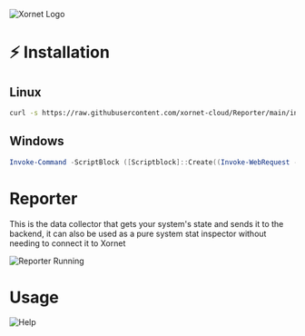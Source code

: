 ![Xornet Logo](https://cdn.discordapp.com/attachments/851974319370010655/854669456793534494/unknown.png)

# ⚡ Installation
## Linux
```bash
curl -s https://raw.githubusercontent.com/xornet-cloud/Reporter/main/install.sh | sudo bash
```

## Windows
```powershell
Invoke-Command -ScriptBlock ([Scriptblock]::Create((Invoke-WebRequest -UseBasicParsing 'https://raw.githubusercontent.com/xornet-cloud/Reporter/main/install.ps1').Content))
```

# Reporter
This is the data collector that gets your system's state and sends it to the backend, it can also be used as a pure system stat inspector without needing to connect it to Xornet

![Reporter Running](https://cdn.discordapp.com/attachments/911762334979084368/916844660369010718/unknown.png)

# Usage
![Help](https://cdn.discordapp.com/attachments/915215882232406037/917175896224432238/unknown.png)
